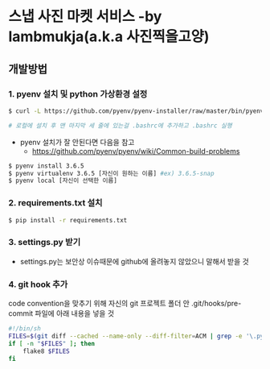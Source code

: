 # 스냅 사진 마켓 서비스  -by lambmukja(a.k.a 사진찍을고양)

## 개발방법

### 1. pyenv 설치 및 python 가상환경 설정
```bash
$ curl -L https://github.com/pyenv/pyenv-installer/raw/master/bin/pyenv-installer | bash

# 로컬에 설치 후 맨 마지막 세 줄에 있는걸 .bashrc에 추가하고 .bashrc 실행
```
* pyenv 설치가 잘 안된다면 다음을 참고
    * https://github.com/pyenv/pyenv/wiki/Common-build-problems

```bash
$ pyenv install 3.6.5
$ pyenv virtualenv 3.6.5 [자신이 원하는 이름] #ex) 3.6.5-snap
$ pyenv local [자신이 선택한 이름]
```

### 2. requirements.txt 설치
```bash
$ pip install -r requirements.txt
```

### 3. settings.py 받기
* settings.py는 보안상 이슈때문에 github에 올려놓지 않았으니 말해서 받을 것


### 4. git hook 추가
code convention을 맞추기 위해 자신의 git 프로젝트 폴더 안 .git/hooks/pre-commit 파일에 아래 내용을 넣을 것

```sh
#!/bin/sh
FILES=$(git diff --cached --name-only --diff-filter=ACM | grep -e '\.py$')
if [ -n "$FILES" ]; then
    flake8 $FILES
fi
```
